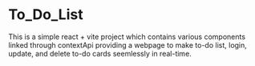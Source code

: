 # To_Do_List
This is a simple react + vite project which contains various components linked through contextApi providing a webpage to make to-do list, login, update, and delete to-do cards seemlessly in real-time.
